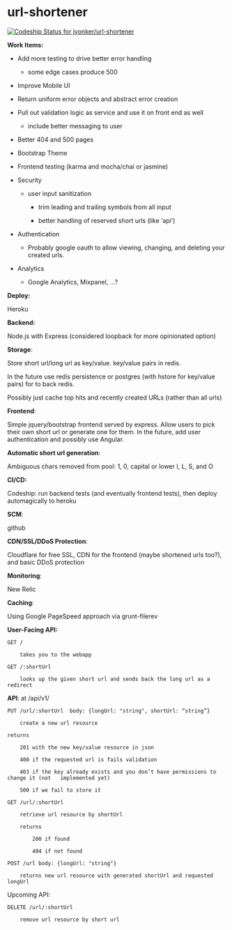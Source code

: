 # url-shortener

[ ![Codeship Status for jyonker/url-shortener](https://codeship.com/projects/9737aed0-478c-0133-a898-6e659308a88a/status?branch=master)](https://codeship.com/projects/105049)

**Work Items:**

* Add more testing to drive better error handling

    * some edge cases produce 500

* Improve Mobile UI

* Return uniform error objects and abstract error creation

* Pull out validation logic as service and use it on front end as well

    * include better messaging to user

* Better 404 and 500 pages

* Bootstrap Theme

* Frontend testing (karma and mocha/chai or jasmine)

* Security

    * user input sanitization

        * trim leading and trailing symbols from all input

        * better handling of reserved short urls (like ‘api’)

* Authentication

    * Probably google oauth to allow viewing, changing, and deleting your created urls.

* Analytics

    * Google Analytics, Mixpanel, …?

**Deploy:** 

Heroku

**Backend:**

Node.js with Express (considered loopback for more opinionated option)

**Storage**:

Store short url/long url as key/value. key/value pairs in redis.

In the future use redis persistence or postgres (with hstore for key/value pairs) for to back redis.

Possibly just cache top hits and recently created URLs (rather than all urls)

**Frontend**:

Simple jquery/bootstrap frontend served by express. Allow users to pick their own short url or generate one for them. In the future, add user authentication and possibly use Angular.

**Automatic short url generation**:  

Ambiguous chars removed from pool: 1, 0, capital or lower I, L, S, and O

**CI/CD:**

Codeship: run backend tests (and eventually frontend tests), then deploy automagically to heroku

**SCM**:

github

**CDN/SSL/DDoS Protection**:

Cloudflare for free SSL, CDN for the frontend (maybe shortened urls too?), and basic DDoS protection

**Monitoring**:

New Relic

**Caching**:

Using Google PageSpeed approach via grunt-filerev

**User-Facing API:**

	GET / 

        takes you to the webapp

	GET /:shortUrl

		looks up the given short url and sends back the long url as a redirect

**API**: at /api/v1/

    PUT /url/:shortUrl  body: {longUrl: "string", shortUrl: “string”}

        create a new url resource

    returns

        201 with the new key/value resource in json

        400 if the requested url is fails validation

        403 if the key already exists and you don’t have permissions to change it (not   implemented yet)

        500 if we fail to store it

    GET /url/:shortUrl 

        retrieve url resource by shortUrl
    
        returns 
    
            200 if found
    
            404 if not found

    POST /url body: {longUrl: "string"}

	    returns new url resource with generated shortUrl and requested longUrl

Upcoming API:

    DELETE /url/:shortUrl

	    remove url resource by short url

